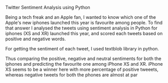 Twitter Sentiment Analysis using Python 

Being a tech freak and an Apple fan, I wanted to know which one of the Apple's new iphones launched this year is favourite among people. To find that answer I analysed the tweets using sentiment analysis in Python for iphones (XS and XR) launched this year, and scored each tweets based on positive and negative words.

For getting the sentiment of each tweet, I used textblob library in python.

Thus comparing the positive, negative and neutral sentiments for both the iphones and predicting the favourite one among iPhone XS and XR. iPhone XS seems to be a winner here with more percentage of positive tweeets, whereas negative tweets for both the phones are almost at par
